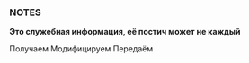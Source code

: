 ### NOTES

**Это служебная информация, её постич может не каждый**



Получаем
Модифицируем
Передаём

